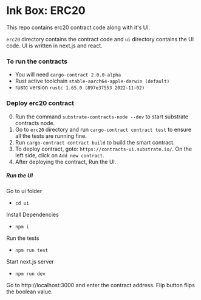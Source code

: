 # Ink Box: ERC20

This repo contains erc20 contract code along with it's UI.

`erc20` directory contains the contract code and `ui` directory contains the UI code. UI is written in next.js and react.

### To run the contracts

 - You will need `cargo-contract 2.0.0-alpha`
 - Rust active toolchain `stable-aarch64-apple-darwin (default)`
 - rustc version `rustc 1.65.0 (897e37553 2022-11-02)`


### Deploy erc20 contract
0. Run the command `substrate-contracts-node --dev` to start substrate contracts node.
1. Go to `erc20` directory and run `cargo-contract contract test` to ensure all the tests are running fine.
2. Run `cargo-contract contract build` to build the smart contract.
3. To deploy contract, goto: `https://contracts-ui.substrate.io/`. On the left side, click on `Add new contract`.
4. After deploying the contract, Run the UI.

##### Run the UI
Go to ui folder

- `cd ui`

Install Dependencies

- `npm i`

Run the tests

 - `npm run test`

Start next.js server

- `npm run dev`

Go to http://localhost:3000 and enter the contract address. Flip button flips the boolean value.

